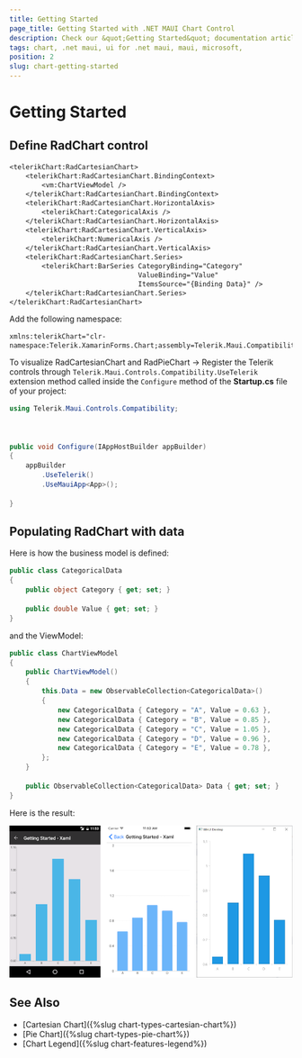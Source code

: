```yaml
---
title: Getting Started
page_title: Getting Started with .NET MAUI Chart Control
description: Check our &quot;Getting Started&quot; documentation article for Telerik Chart for .NET MAUI.
tags: chart, .net maui, ui for .net maui, maui, microsoft,
position: 2
slug: chart-getting-started
---
```


# Getting Started
   
## Define RadChart control

```XAML
<telerikChart:RadCartesianChart>     
	<telerikChart:RadCartesianChart.BindingContext>         
		<vm:ChartViewModel />     
	</telerikChart:RadCartesianChart.BindingContext>     
	<telerikChart:RadCartesianChart.HorizontalAxis>         
		<telerikChart:CategoricalAxis />     
	</telerikChart:RadCartesianChart.HorizontalAxis>     
	<telerikChart:RadCartesianChart.VerticalAxis>         
		<telerikChart:NumericalAxis />     
	</telerikChart:RadCartesianChart.VerticalAxis>     
	<telerikChart:RadCartesianChart.Series>         
		<telerikChart:BarSeries CategoryBinding="Category" 
								ValueBinding="Value" 
								ItemsSource="{Binding Data}" />     
	</telerikChart:RadCartesianChart.Series> 
</telerikChart:RadCartesianChart>
```

Add the following namespace:

```XAML
xmlns:telerikChart="clr-namespace:Telerik.XamarinForms.Chart;assembly=Telerik.Maui.Compatibility"
```

To visualize RadCartesianChart and RadPieChart -> Register the Telerik controls through `Telerik.Maui.Controls.Compatibility.UseTelerik` extension method called inside the `Configure` method of the **Startup.cs** file of your project:

```C#
using Telerik.Maui.Controls.Compatibility;

 

public void Configure(IAppHostBuilder appBuilder)
{
    appBuilder        
        .UseTelerik()
        .UseMauiApp<App>();
        
}              
```

## Populating RadChart with data

Here is how the business model is defined:

```C#
public class CategoricalData
{
    public object Category { get; set; }

    public double Value { get; set; }
}
```

and the ViewModel:

```C#
public class ChartViewModel
{
    public ChartViewModel()
    {
        this.Data = new ObservableCollection<CategoricalData>()
        {
            new CategoricalData { Category = "A", Value = 0.63 },
            new CategoricalData { Category = "B", Value = 0.85 },
            new CategoricalData { Category = "C", Value = 1.05 },
            new CategoricalData { Category = "D", Value = 0.96 },
            new CategoricalData { Category = "E", Value = 0.78 },
        };
    }
	
    public ObservableCollection<CategoricalData> Data { get; set; }
}
```

Here is the result:

![Basic RadCartesianChart](images/chart-gettingstarted.png "Basic RadCartesianChart")

## See Also

- [Cartesian Chart]({%slug chart-types-cartesian-chart%})
- [Pie Chart]({%slug chart-types-pie-chart%})
- [Chart Legend]({%slug chart-features-legend%})